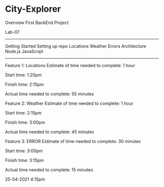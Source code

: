 # City-Explorer

Overview
First BackEnd Project

Lab-07

***

Getting Started
Setting up repo
Locations
Weather
Errors
Architecture
Node.js JavaScript

***

Feature 1: Locations
Estimate of time needed to complete: 1 hour

Start time: 1:20pm

Finish time: 2:15pm

Actual time needed to complete: 55 minutes

Feature 2: Weather
Estimate of time needed to complete: 1 hour

Start time: 2:15pm

Finish time: 3:00pm

Actual time needed to complete: 45 minutes

Feature 3: ERROR
Estimate of time needed to complete: 30 minutes

Start time: 3:00pm

Finish time: 3:15pm

Actual time needed to complete: 15 minutes


25-04-2021 4:15pm


